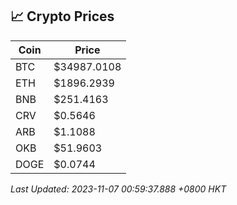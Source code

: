 ## 📈 Crypto Prices

| Coin | Price |
| ---- | ----- |
| BTC | $34987.0108 |
| ETH | $1896.2939 |
| BNB | $251.4163 |
| CRV | $0.5646 |
| ARB | $1.1088 |
| OKB | $51.9603 |
| DOGE | $0.0744 |

_Last Updated: 2023-11-07 00:59:37.888 +0800 HKT_